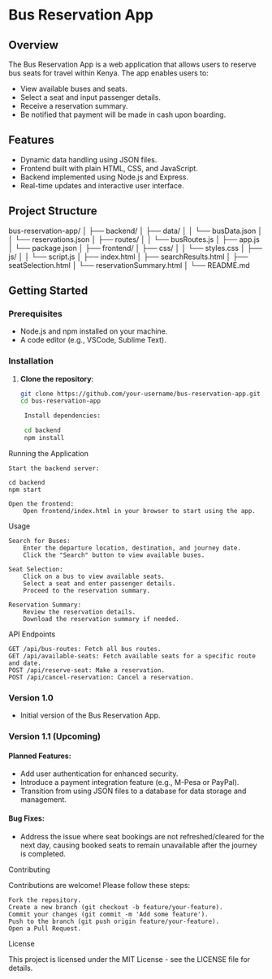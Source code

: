 # Bus Reservation App

## Overview

The Bus Reservation App is a web application that allows users to reserve bus seats for travel within Kenya. The app enables users to:

- View available buses and seats.
- Select a seat and input passenger details.
- Receive a reservation summary.
- Be notified that payment will be made in cash upon boarding.

## Features

- Dynamic data handling using JSON files.
- Frontend built with plain HTML, CSS, and JavaScript.
- Backend implemented using Node.js and Express.
- Real-time updates and interactive user interface.

## Project Structure

bus-reservation-app/
│
├── backend/
│   ├── data/
│   │   └── busData.json
│   │   └── reservations.json
│   ├── routes/
│   │   └── busRoutes.js
│   ├── app.js
│   └── package.json
│
├── frontend/
│   ├── css/
│   │   └── styles.css
│   ├── js/
│   │   └── script.js
│   ├── index.html
│   ├── searchResults.html
│   ├── seatSelection.html
│   └── reservationSummary.html
│
└── README.md

## Getting Started

### Prerequisites

- Node.js and npm installed on your machine.
- A code editor (e.g., VSCode, Sublime Text).

### Installation

1. **Clone the repository**:
   ```sh
   git clone https://github.com/your-username/bus-reservation-app.git
   cd bus-reservation-app

    Install dependencies:

    cd backend
    npm install

Running the Application

    Start the backend server:

    cd backend
    npm start

    Open the frontend:
        Open frontend/index.html in your browser to start using the app.

Usage

    Search for Buses:
        Enter the departure location, destination, and journey date.
        Click the "Search" button to view available buses.

    Seat Selection:
        Click on a bus to view available seats.
        Select a seat and enter passenger details.
        Proceed to the reservation summary.

    Reservation Summary:
        Review the reservation details.
        Download the reservation summary if needed.

API Endpoints

    GET /api/bus-routes: Fetch all bus routes.
    GET /api/available-seats: Fetch available seats for a specific route and date.
    POST /api/reserve-seat: Make a reservation.
    POST /api/cancel-reservation: Cancel a reservation.

### Version 1.0
- Initial version of the Bus Reservation App.

### Version 1.1 (Upcoming)

#### Planned Features:
- Add user authentication for enhanced security.
- Introduce a payment integration feature (e.g., M-Pesa or PayPal).
- Transition from using JSON files to a database for data storage and management.

#### Bug Fixes:
- Address the issue where seat bookings are not refreshed/cleared for the next day, causing booked seats to remain unavailable after the journey is completed.

Contributing

Contributions are welcome! Please follow these steps:

    Fork the repository.
    Create a new branch (git checkout -b feature/your-feature).
    Commit your changes (git commit -m 'Add some feature').
    Push to the branch (git push origin feature/your-feature).
    Open a Pull Request.

License

This project is licensed under the MIT License - see the LICENSE file for details.
